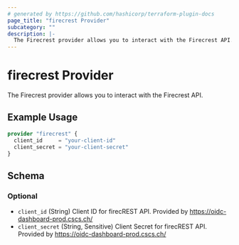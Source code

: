```yaml
---
# generated by https://github.com/hashicorp/terraform-plugin-docs
page_title: "firecrest Provider"
subcategory: ""
description: |-
  The Firecrest provider allows you to interact with the Firecrest API.
---
```


# firecrest Provider

The Firecrest provider allows you to interact with the Firecrest API.

## Example Usage

```terraform
provider "firecrest" {
  client_id     = "your-client-id"
  client_secret = "your-client-secret"
}
```

<!-- schema generated by tfplugindocs -->
## Schema

### Optional

- `client_id` (String) Client ID for firecREST API. Provided by https://oidc-dashboard-prod.cscs.ch/
- `client_secret` (String, Sensitive) Client Secret for firecREST API. Provided by https://oidc-dashboard-prod.cscs.ch/
